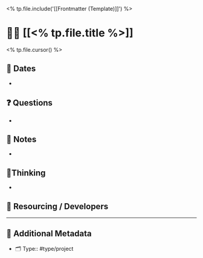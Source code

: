 <% tp.file.include('[[Frontmatter (Template)]]') %>


# 🧑‍💻 [[<% tp.file.title %>]]


<% tp.file.cursor() %>

## 📆 Dates
- 

## ❓ Questions
- 

## 📝 Notes
- 

## 🧠Thinking
- 

## 👥 Resourcing / Developers



---

## 📇 Additional Metadata

- 🗂 Type:: #type/project

